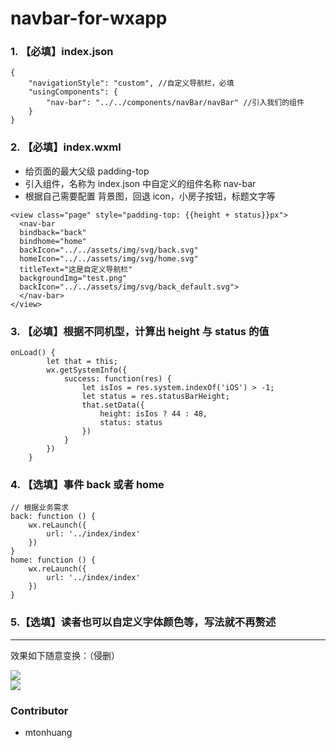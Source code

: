 # navbar-for-wxapp

### 1. 【必填】index.json

```JS
{
    "navigationStyle": "custom", //自定义导航栏，必填
    "usingComponents": {
        "nav-bar": "../../components/navBar/navBar" //引入我们的组件
    }
}
```

### 2. 【必填】index.wxml

- 给页面的最大父级 padding-top
- 引入组件，名称为 index.json 中自定义的组件名称 nav-bar
- 根据自己需要配置 背景图，回退 icon，小房子按钮，标题文字等

```JS
<view class="page" style="padding-top: {{height + status}}px">
  <nav-bar
  bindback="back"
  bindhome="home"
  backIcon="../../assets/img/svg/back.svg"
  homeIcon="../../assets/img/svg/home.svg"
  titleText="这是自定义导航栏"
  backgroundImg="test.png"
  backIcon="../../assets/img/svg/back_default.svg">
  </nav-bar>
</view>
```

### 3. 【必填】根据不同机型，计算出 height 与 status 的值

```JS
onLoad() {
        let that = this;
        wx.getSystemInfo({
            success: function(res) {
                let isIos = res.system.indexOf('iOS') > -1;
                let status = res.statusBarHeight;
                that.setData({
                    height: isIos ? 44 : 48,
                    status: status
                })
            }
        })
    }
```

### 4. 【选填】事件 back 或者 home

```JS
// 根据业务需求
back: function () {
    wx.reLaunch({
        url: '../index/index'
    })
}
home: function () {
    wx.reLaunch({
        url: '../index/index'
    })
}
```

### 5.【选填】读者也可以自定义字体颜色等，写法就不再赘述

---
效果如下随意变换：（侵删）

<div style="align: center">
<img src="https://act.weixin.qq.com/static/images/202011/f2b85d16a1259b83d9dc04e459723b44_620x263.png"/>
</div>



<div style="align: center">
<img src="https://act.weixin.qq.com/static/images/202011/82d474cb33350ead8d97bf66258dda09_528x150.png"/>
</div>

### Contributor

- mtonhuang
